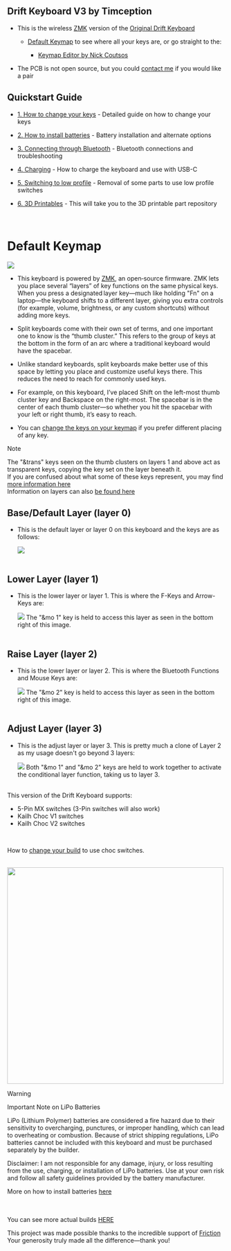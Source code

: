 ## Drift Keyboard V3 by Timception  

- This is the wireless [ZMK](https://zmk.dev/) version of the [Original Drift Keyboard](https://github.com/Timception/Drift)  

  - [Default Keymap](#default-keymap) to see where all your keys are, or go straight to the:  
  
    - [Keymap Editor by Nick Coutsos](https://nickcoutsos.github.io/keymap-editor/)  

- The PCB is not open source, but you could [contact me](https://www.instagram.com/majin.keyboards) if you would like a pair
  <br/>  


## Quickstart Guide   
  - [1.	How to change your keys](/docs/change-keys/) - Detailed guide on how to change your keys  

  - [2.	How to install batteries](/docs/batteries/) - Battery installation and alternate options  

  - [3.	Connecting through Bluetooth](/docs/bluetooth/) - Bluetooth connections and troubleshooting  

  - [4.	Charging](/docs/charging/) - How to charge the keyboard and use with USB-C  

  - [5.	Switching to low profile](/docs/low-profile/) - Removal of some parts to use low profile switches  

  - [6.	3D Printables](https://github.com/Timception/3d-printables) - This will take you to the 3D printable part repository  
<br/><br/>  


# Default Keymap  
  <img src="https://github.com/Timception/drift-v3-dongle/blob/main/keymap-drawer/drift.svg">  

  - This keyboard is powered by [ZMK](https://zmk.dev/), an open‑source firmware. ZMK lets you place several “layers” of key functions on the same physical keys. When you press a designated layer key—much like holding "Fn" on a laptop—the keyboard shifts to a different layer, giving you extra controls (for example, volume, brightness, or any custom shortcuts) without adding more keys.  

  - Split keyboards come with their own set of terms, and one important one to know is the “thumb cluster.” This refers to the group of keys at the bottom in the form of an arc where a traditional keyboard would have the spacebar.  
    
  - Unlike standard keyboards, split keyboards make better use of this space by letting you place and customize useful keys there. This reduces the need to reach for commonly used keys.  

  - For example, on this keyboard, I’ve placed Shift on the left-most thumb cluster key and Backspace on the right-most. The spacebar is in the center of each thumb cluster—so whether you hit the spacebar with your left or right thumb, it’s easy to reach.  

  - You can [change the keys on your keymap](/docs/change-keys/) if you prefer different placing of any key.  


> [!Note]  
> The "&trans" keys seen on the thumb clusters on layers 1 and above act as transparent keys, copying the key set on the layer beneath it.  
> If you are confused about what some of these keys represent, you may find [more information here](https://zmk.dev/docs/keymaps/list-of-keycodes)  
> Information on layers can also [be found here](https://zmk.dev/docs/keymaps/behaviors/layers)  


## Base/Default Layer (layer 0)  
- This is the default layer or layer 0 on this keyboard and the keys are as follows:  
  
  <img src="images/0_default_layer.png"><br/><br/>  


## Lower Layer (layer 1)  
- This is the lower layer or layer 1. This is where the F-Keys and Arrow-Keys are:  
  
  <img src="images/1_lower_layer_n.png">  
  The "&mo 1" key is held to access this layer as seen in the bottom right of this image.  <br/><br/>  


## Raise Layer (layer 2)  
- This is the lower layer or layer 2. This is where the Bluetooth Functions and Mouse Keys are:  
  
  <img src="images/2_raise_layer_n.png">  
  The "&mo 2" key is held to access this layer as seen in the bottom right of this image.  <br/><br/>  


## Adjust Layer (layer 3)  
- This is the adjust layer or layer 3. This is pretty much a clone of Layer 2 as my usage doesn't go beyond 3 layers:  
  
  <img src="images/3_adjust_layer_n.png">  
   Both "&mo 1" and "&mo 2" keys are held to work together to activate the conditional layer function, taking us to layer 3.  <br/><br/>  


This version of the Drift Keyboard supports:  

 - 5-Pin MX switches (3-Pin switches will also work)  
 - Kailh Choc V1 switches  
 - Kailh Choc V2 switches  
<br/>  

How to [change your build](/docs/low-profile/) to use choc switches.  
<br/>  

<img src="images/switch-support.png" width="500">  
<br/>  

>[!Warning]
>Important Note on LiPo Batteries  
>  
>LiPo (Lithium Polymer) batteries are considered a fire hazard due to their sensitivity
>to overcharging, punctures, or improper handling, which can lead to overheating or combustion.
>Because of strict shipping regulations, LiPo batteries cannot be included with this keyboard
>and must be purchased separately by the builder.  
>  
>Disclaimer: I am not responsible for any damage, injury, or loss resulting from the use,
>charging, or installation of LiPo batteries. Use at your own risk and follow all safety guidelines
>provided by the battery manufacturer.  
>  
>More on how to install batteries [here](/docs/batteries/)  
<br/><br/>  

You can see more actual builds [HERE](https://www.instagram.com/majin.keyboards)  

This project was made possible thanks to the incredible support of [Friction](https://github.com/friction07)  
Your generosity truly made all the difference—thank you!  

